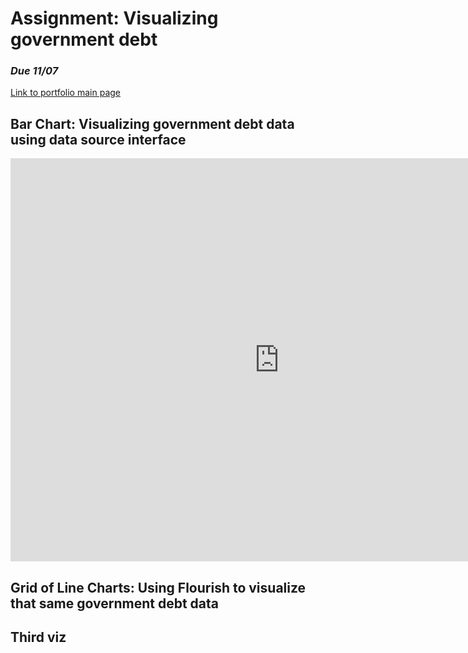 # Assignment: Visualizing government debt
### *Due 11/07*
[Link to portfolio main page](/README.md)

## Bar Chart: Visualizing government debt data using data source interface
<iframe src="https://data.oecd.org/chart/6Sml" width="860" height="645" style="border: 0" mozallowfullscreen="true" webkitallowfullscreen="true" allowfullscreen="true"><a href="https://data.oecd.org/chart/6Sml" target="_blank">OECD Chart: General government debt, Total, % of GDP, Annual, 2020</a></iframe>

## Grid of Line Charts: Using Flourish to visualize that same government debt data
<div class="flourish-embed flourish-chart" data-src="visualisation/11735616"><script src="https://public.flourish.studio/resources/embed.js"></script></div>

## Third viz
